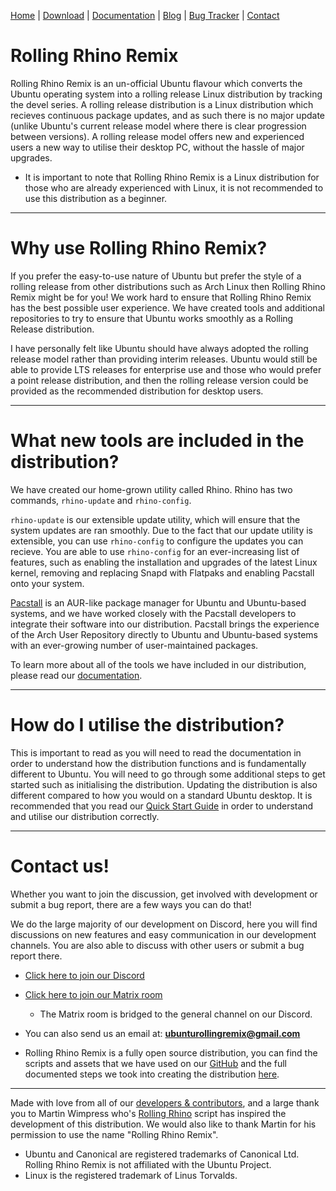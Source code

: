 <head>
  <link rel="shortcut icon" type="image/x-icon" href="https://raw.githubusercontent.com/MrBeeBenson/rrr-site/main/favicon.png" />
</head>

<div id="navigation">

<a href="https://rollingrhinoremix.github.io">Home</a> | <a href="https://rollingrhinoremix.github.io/download">Download</a> | <a href="https://rollingrhinoremix.github.io/docs">Documentation</a> | <a href="https://rollingrhinoremix.github.io/blog">Blog</a> | <a href="https://rollingrhinoremix.github.io/bugs">Bug Tracker</a> | <a href="https://rollingrhinoremix.github.io#contact">Contact</a>

</div>

# Rolling Rhino Remix

Rolling Rhino Remix is an un-official Ubuntu flavour which converts the Ubuntu operating system into a rolling release Linux distribution by tracking the devel series. A rolling release distribution is a Linux distribution which recieves continuous package updates, and as such there is no major update (unlike Ubuntu's current release model where there is clear progression between versions). A rolling release model offers new and experienced users a new way to utilise their desktop PC, without the hassle of major upgrades.

- It is important to note that Rolling Rhino Remix is a Linux distribution for those who are already experienced with Linux, it is not recommended to use this distribution as a beginner.

<hr />

# Why use Rolling Rhino Remix?

If you prefer the easy-to-use nature of Ubuntu but prefer the style of a rolling release from other distributions such as Arch Linux then Rolling Rhino Remix might be for you! We work hard to ensure that Rolling Rhino Remix has the best possible user experience. We have created tools and additional repositories to try to ensure that Ubuntu works smoothly as a Rolling Release distribution.

I have personally felt like Ubuntu should have always adopted the rolling release model rather than providing interim releases. Ubuntu would still be able to provide LTS releases for enterprise use and those who would prefer a point release distribution, and then the rolling release version could be provided as the recommended distribution for desktop users.

<hr />

# What new tools are included in the distribution?

We have created our home-grown utility called Rhino. Rhino has two commands, `rhino-update` and `rhino-config`. 

`rhino-update` is our extensible update utility, which will ensure that the system updates are ran smoothly. Due to the fact that our update utility is extensible, you can use `rhino-config` to configure the updates you can recieve. You are able to use `rhino-config` for an ever-increasing list of features, such as enabling the installation and upgrades of the latest Linux kernel, removing and replacing Snapd with Flatpaks and enabling Pacstall onto your system.

[Pacstall](https://pacstall.dev) is an AUR-like package manager for Ubuntu and Ubuntu-based systems, and we have worked closely with the Pacstall developers to integrate their software into our distribution. Pacstall brings the experience of the Arch User Repository directly to Ubuntu and Ubuntu-based systems with an ever-growing number of user-maintained packages. 

To learn more about all of the tools we have included in our distribution, please read our [documentation](https://rollingrhinoremix.github.io/docs).

<hr />

# How do I utilise the distribution?

This is important to read as you will need to read the documentation in order to understand how the distribution functions and is fundamentally different to Ubuntu. You will need to go through some additional steps to get started such as initialising the distribution. Updating the distribution is also different compared to how you would on a standard Ubuntu desktop. It is recommended that you read our [Quick Start Guide](https://rollingrhinoremix.github.io/docs-quickstart) in order to understand and utilise our distribution correctly. 

<hr />

<div id="contact" markdown="1">

# Contact us!

Whether you want to join the discussion, get involved with development or submit a bug report, there are a few ways you can do that!

We do the large majority of our development on Discord, here you will find discussions on new features and easy communication in our development channels. You are also able to discuss with other users or submit a bug report there.

- [Click here to join our Discord](https://discord.gg/JMu4SYRs2n)
- [Click here to join our Matrix room](https://matrix.to/#/#rolling-rhino:matrix.org)
	- The Matrix room is bridged to the general channel on our Discord.
- You can also send us an email at: **ubunturollingremix@gmail.com**

- Rolling Rhino Remix is a fully open source distribution, you can find the scripts and assets that we have used on our [GitHub](https://github.com/rollingrhinoremix) and the full documented steps we took into creating the distribution [here](https://rollingrhinoremix.github.io/docs-create).

</div>

<hr />

Made with love from all of our [developers & contributors](https://rollingrhinoremix.github.io/contributors.txt), and a large thank you to Martin Wimpress who's [Rolling Rhino](https://github.com/wimpysworld/rolling-rhino) script has inspired the development of this distribution. We would also like to thank Martin for his permission to use the name "Rolling Rhino Remix".

- Ubuntu and Canonical are registered trademarks of Canonical Ltd. Rolling Rhino Remix is not affiliated with the Ubuntu Project. 
- Linux is the registered trademark of Linus Torvalds.
